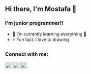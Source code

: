 ## Hi there, I'm Mostafa 👋 

### I'm junior programmer!!

- 🌱 I’m currently learning everything 🤣
- ⚡ Fun fact: I love to drawing


### Connect with me:
[<img align="left" alt="mostafa.kheibary | Instagram" width="22px" src="https://cdn.jsdelivr.net/npm/simple-icons@v3/icons/instagram.svg"/>](https://www.instagram.com/mostafa.kheibary/)
[<img align="left" alt="mostafa | Twitter" width="22px" src="https://cdn.jsdelivr.net/npm/simple-icons@v3/icons/twitter.svg" />](https://twitter.com/MKheibary)
[<img align="left" alt="mostafa | LinkedIn" width="22px" src="https://cdn.jsdelivr.net/npm/simple-icons@v3/icons/linkedin.svg" />](https://www.linkedin.com/in/mostafa-kheibary-97b329215/)
